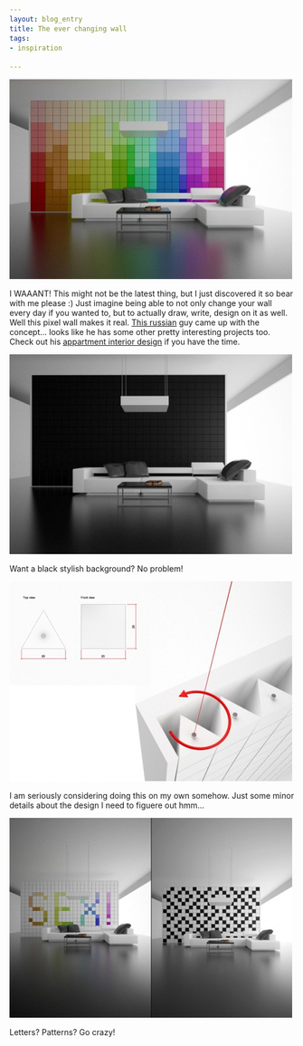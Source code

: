 ```yaml
---
layout: blog_entry
title: The ever changing wall
tags:
- inspiration

---
```


<p><img src="/images/blog-images/2011-04-15_modern_wall_art_1.jpg" class="illustration" title="Modern Wall art 1" alt="Modern Wall art 1"></p>

<p>I <span class="caps">WAAANT</span>! This might not be the latest thing, but I just discovered it so bear with me please :) Just imagine being able to not only change your wall every day if you wanted to, but to actually draw, write, design on it as well. Well this pixel wall makes it real. <a href="http://www.wix.com/amirko/home">This russian</a> guy came up with the concept… looks like he has some other pretty interesting projects too. Check out his <a href="http://www.wix.com/amirko/home#!__appartments">appartment interior design</a> if you have the time.</p>

<!--more-->

<p><img src="/images/blog-images/2011-04-15_modern_wall_art_2.jpg" class="illustration" title="Modern Wall art 2" alt="Modern Wall art 2"></p>

<p class="description">Want a black stylish background? No problem!</p>

<p><img src="/images/blog-images/2011-04-15_modern_wall_art_3.jpg" class="illustration" title="Modern Wall art 3" alt="Modern Wall art 3"></p>

<p class="description">I am seriously considering doing this on my own somehow. Just some minor details about the design I need to figuere out hmm… </p>

<p><img src="/images/blog-images/2011-04-15_modern_wall_art_4.jpg" class="illustration" title="Modern Wall art 4" alt="Modern Wall art 4"></p>

<p class="description">Letters? Patterns? Go crazy!</p>
